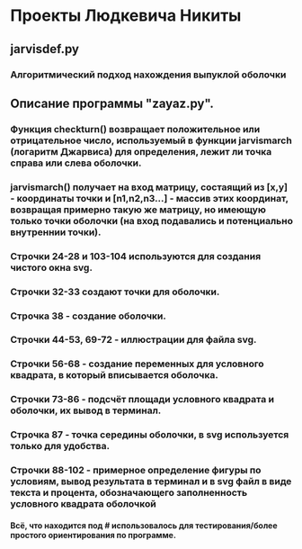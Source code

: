 # Проекты Людкевича Никиты
## jarvisdef.py
### Алгоритмический подход нахождения выпуклой оболочки
## Описание программы "zayaz.py".
### Функция checkturn() возвращает положительное или отрицательное число, используемый в функции jarvismarch (логаритм Джарвиса) для определения, лежит ли точка справа или слева оболочки.
### jarvismarch() получает на вход матрицу, состаящий из [x,y] - координаты точки и [n1,n2,n3...] - массив этих координат, возвращая примерно такую же матрицу, но имеющую только точки оболочки (на вход подавались и потенциально внутреннии точки).
### Строчки 24-28 и 103-104 используются для создания чистого окна svg.
### Строчки 32-33 создают точки для оболочки.
### Строчка 38 - создание оболочки.
### Строчки 44-53, 69-72 - иллюстрации для файла svg.
### Строчки 56-68 - создание переменных для условного квадрата, в который вписывается оболочка.
### Строчки 73-86 - подсчёт площади условного квадрата и оболочки, их вывод в терминал.
### Строчка 87 - точка середины оболочки, в svg используется только для удобства.
### Строчки 88-102 - примерное определение фигуры по условиям, вывод результата в терминал и в svg файл в виде текста и процента, обозначающего заполненность условного квадрата оболочкой
#### Всё, что находится под # использовалось для тестирования/более простого ориентирования по программе.